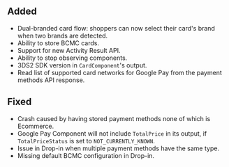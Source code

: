 [//]: # (This file will be used for the release notes on GitHub when publishing.)
[//]: # (Types of changes: `Added` `Changed` `Deprecated` `Removed` `Fixed` `Security`)
[//]: # (Example:)
[//]: # (## Added)
[//]: # ( - New payment method)
[//]: # (## Changed)
[//]: # ( - DropIn service's package changed from `com.adyen.dropin` to `com.adyen.dropin.services`)
[//]: # ( # Deprecated)
[//]: # ( - Configurations public constructor are deprecated, please use each Configuration's builder to make a Configuration object)

## Added
- Dual-branded card flow: shoppers can now select their card's brand when two brands are detected.
- Ability to store BCMC cards.
- Support for new Activity Result API.
- Ability to stop observing components.
- 3DS2 SDK version in `CardComponent`'s output.
- Read list of supported card networks for Google Pay from the payment methods API response.

## Fixed
- Crash caused by having stored payment methods none of which is Ecommerce.
- Google Pay Component will not include `TotalPrice` in its output, if `TotalPriceStatus` is set to `NOT_CURRENTLY_KNOWN`.
- Issue in Drop-in when multiple payment methods have the same type.
- Missing default BCMC configuration in Drop-in.
